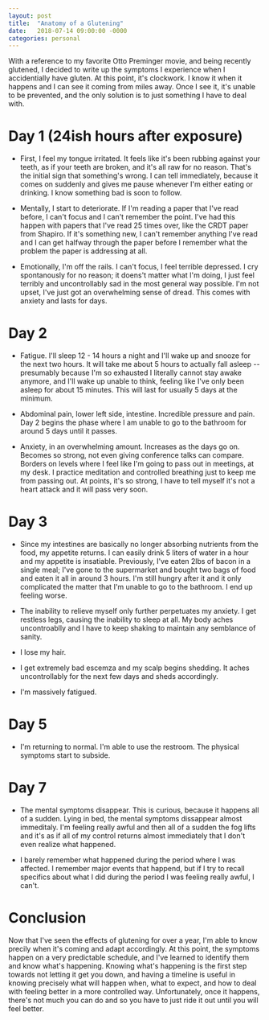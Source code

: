 ```yaml
---
layout: post
title:  "Anatomy of a Glutening"
date:   2018-07-14 09:00:00 -0000
categories: personal
---
```


With a reference to my favorite Otto Preminger movie, and being recently glutened, I decided to write up the symptoms I experience when I accidentially have gluten.  At this point, it's clockwork.  I know it when it happens and I can see it coming from miles away.  Once I see it, it's unable to be prevented, and the only solution is to just something I have to deal with.

# Day 1 (24ish hours after exposure)

* First, I feel my tongue irritated.  It feels like it's been rubbing against your teeth, as if your teeth are broken, and it's all raw for no reason.  That's the initial sign that something's wrong.  I can tell immediately, because it comes on suddenly and gives me pause whenever I'm either eating or drinking.  I know something bad is soon to follow.

* Mentally, I start to deteriorate.  If I'm reading a paper that I've read before, I can't focus and I can't remember the point.  I've had this happen with papers that I've read 25 times over, like the CRDT paper from Shapiro.  If it's something new, I can't remember anything I've read and I can get halfway through the paper before I remember what the problem the paper is addressing at all.

* Emotionally, I'm off the rails.  I can't focus, I feel terrible depressed.  I cry spontanously for no reason; it doens't matter what I'm doing, I just feel terribly and uncontrollably sad in the most general way possible.  I'm not upset, I've just got an overwhelming sense of dread.  This comes with anxiety and lasts for days.

# Day 2

* Fatigue.  I'll sleep 12 - 14 hours a night and I'll wake up and snooze for the next two hours.  It will take me about 5 hours to actually fall asleep -- presumably because I'm so exhausted I literally cannot stay awake anymore, and I'll wake up unable to think, feeling like I've only been asleep for about 15 minutes.  This will last for usually 5 days at the minimum.

* Abdominal pain, lower left side, intestine.  Incredible pressure and pain.  Day 2 begins the phase where I am unable to go to the bathroom for around 5 days until it passes.

* Anxiety, in an overwhelming amount.  Increases as the days go on.  Becomes so strong, not even giving conference talks can compare.  Borders on levels where I feel like I'm going to pass out in meetings, at my desk.  I practice meditation and controlled breathing just to keep me from passing out.  At points, it's so strong, I have to tell myself it's not a heart attack and it will pass very soon.

# Day 3

* Since my intestines are basically no longer absorbing nutrients from the food, my appetite returns.  I can easily drink 5 liters of water in a hour and my appetite is insatiable.  Previously, I've eaten 2lbs of bacon in a single meal; I've gone to the supermarket and bought two bags of food and eaten it all in around 3 hours.  I'm still hungry after it and it only complicated the matter that I'm unable to go to the bathroom.  I end up feeling worse.

* The inability to relieve myself only further perpetuates my anxiety.  I get restless legs, causing the inability to sleep at all.  My body aches uncontroablly and I have to keep shaking to maintain any semblance of sanity.  

* I lose my hair.

* I get extremely bad escemza and my scalp begins shedding.  It aches uncontrollably for the next few days and sheds accordingly.

* I'm massively fatigued.

# Day 5

* I'm returning to normal.  I'm able to use the restroom.  The physical symptoms start to subside.

# Day 7

* The mental symptoms disappear.  This is curious, because it happens all of a sudden.  Lying in bed, the mental symptoms dissappear almost immeditaly.  I'm feeling really awful and then all of a sudden the fog lifts and it's as if all of my control returns almost immediately that I don't even realize what happened.  

* I barely remember what happened during the period where I was affected.  I remember major events that happend, but if I try to recall specifics about what I did during the period I was feeling really awful, I can't.

# Conclusion

Now that I've seen the effects of glutening for over a year, I'm able to know precily when it's coming and adapt accordingly.  At this point, the symptoms happen on a very predictable schedule, and I've learned to identify them and know what's happening.  Knowing what's happening is the first step towards not letting it get you down, and having a timeline is useful in knowing precisely what will happen when, what to expect, and how to deal with feeling better in a more controlled way.  Unfortunately, once it happens, there's not much you can do and so you have to just ride it out until you will feel better.
